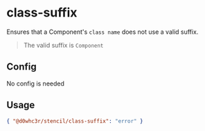 # class-suffix

Ensures that a Component's `class name` does not use a valid suffix.

> The valid suffix is `Component`

## Config

No config is needed

## Usage

```json
{ "@d0whc3r/stencil/class-suffix": "error" }
```
